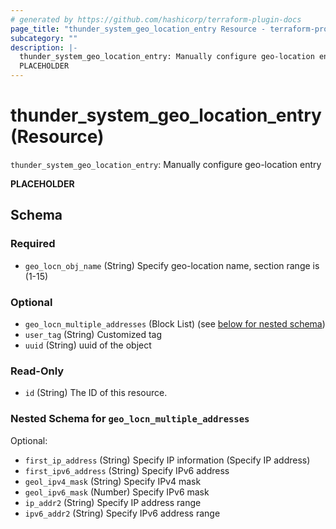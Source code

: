 ```yaml
---
# generated by https://github.com/hashicorp/terraform-plugin-docs
page_title: "thunder_system_geo_location_entry Resource - terraform-provider-thunder"
subcategory: ""
description: |-
  thunder_system_geo_location_entry: Manually configure geo-location entry
  PLACEHOLDER
---
```


# thunder_system_geo_location_entry (Resource)

`thunder_system_geo_location_entry`: Manually configure geo-location entry

__PLACEHOLDER__



<!-- schema generated by tfplugindocs -->
## Schema

### Required

- `geo_locn_obj_name` (String) Specify geo-location name, section range is (1-15)

### Optional

- `geo_locn_multiple_addresses` (Block List) (see [below for nested schema](#nestedblock--geo_locn_multiple_addresses))
- `user_tag` (String) Customized tag
- `uuid` (String) uuid of the object

### Read-Only

- `id` (String) The ID of this resource.

<a id="nestedblock--geo_locn_multiple_addresses"></a>
### Nested Schema for `geo_locn_multiple_addresses`

Optional:

- `first_ip_address` (String) Specify IP information (Specify IP address)
- `first_ipv6_address` (String) Specify IPv6 address
- `geol_ipv4_mask` (String) Specify IPv4 mask
- `geol_ipv6_mask` (Number) Specify IPv6 mask
- `ip_addr2` (String) Specify IP address range
- `ipv6_addr2` (String) Specify IPv6 address range


